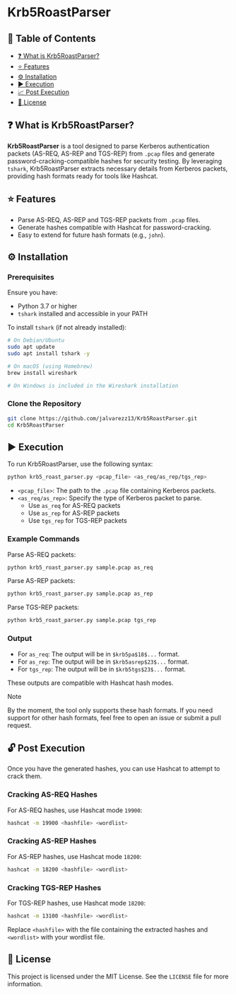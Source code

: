 # Krb5RoastParser

## 📑 Table of Contents

- [❓ What is Krb5RoastParser?](#-what-is-krb5roastparser)
- [⭐ Features](#-features)
- [⚙️ Installation](#%EF%B8%8F-installation)
- [▶️ Execution](#%EF%B8%8F-execution)
- [📈 Post Execution](#-post-execution)
- [📜 License](#-license)

## ❓ What is **Krb5RoastParser**?

**Krb5RoastParser** is a tool designed to parse Kerberos authentication packets (AS-REQ, AS-REP and TGS-REP) from `.pcap` files and generate password-cracking-compatible hashes for security testing. By leveraging `tshark`, Krb5RoastParser extracts necessary details from Kerberos packets, providing hash formats ready for tools like Hashcat.

## ⭐ Features

- Parse AS-REQ, AS-REP and TGS-REP packets from `.pcap` files.
- Generate hashes compatible with Hashcat for password-cracking.
- Easy to extend for future hash formats (e.g., `john`).

## ⚙️ Installation

### Prerequisites

Ensure you have:

- Python 3.7 or higher
- `tshark` installed and accessible in your PATH

To install `tshark` (if not already installed):

```bash
# On Debian/Ubuntu
sudo apt update
sudo apt install tshark -y

# On macOS (using Homebrew)
brew install wireshark

# On Windows is included in the Wireshark installation
```

### Clone the Repository

```bash
git clone https://github.com/jalvarezz13/Krb5RoastParser.git
cd Krb5RoastParser
```

## ▶️ Execution

To run Krb5RoastParser, use the following syntax:

```bash
python krb5_roast_parser.py <pcap_file> <as_req/as_rep/tgs_rep>
```

- `<pcap_file>`: The path to the `.pcap` file containing Kerberos packets.
- `<as_req/as_rep>`: Specify the type of Kerberos packet to parse.
  - Use `as_req` for AS-REQ packets
  - Use `as_rep` for AS-REP packets
  - Use `tgs_rep` for TGS-REP packets

### Example Commands

Parse AS-REQ packets:

```bash
python krb5_roast_parser.py sample.pcap as_req
```

Parse AS-REP packets:

```bash
python krb5_roast_parser.py sample.pcap as_rep
```

Parse TGS-REP packets:

```bash
python krb5_roast_parser.py sample.pcap tgs_rep
```

### Output

- For `as_req`: The output will be in `$krb5pa$18$...` format.
- For `as_rep`: The output will be in `$krb5asrep$23$...` format.
- For `tgs_rep`: The output will be in `$krb5tgs$23$...` format.

These outputs are compatible with Hashcat hash modes.

> [!NOTE]  
> By the moment, the tool only supports these hash formats. If you need support for other hash formats, feel free to open an issue or submit a pull request.

## 🔓 Post Execution

Once you have the generated hashes, you can use Hashcat to attempt to crack them.

### Cracking AS-REQ Hashes

For AS-REQ hashes, use Hashcat mode `19900`:

```bash
hashcat -m 19900 <hashfile> <wordlist>
```

### Cracking AS-REP Hashes

For AS-REP hashes, use Hashcat mode `18200`:

```bash
hashcat -m 18200 <hashfile> <wordlist>
```

### Cracking TGS-REP Hashes

For TGS-REP hashes, use Hashcat mode `18200`:

```bash
hashcat -m 13100 <hashfile> <wordlist>
```

Replace `<hashfile>` with the file containing the extracted hashes and `<wordlist>` with your wordlist file.

## 📜 License

This project is licensed under the MIT License. See the `LICENSE` file for more information.

